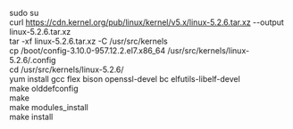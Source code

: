 sudo su  
curl https://cdn.kernel.org/pub/linux/kernel/v5.x/linux-5.2.6.tar.xz --output linux-5.2.6.tar.xz  
tar -xf linux-5.2.6.tar.xz -C /usr/src/kernels  
cp /boot/config-3.10.0-957.12.2.el7.x86_64 /usr/src/kernels/linux-5.2.6/.config  
cd /usr/src/kernels/linux-5.2.6/  
yum install gcc flex bison openssl-devel bc elfutils-libelf-devel  
make olddefconfig  
make  
make modules_install  
make install  
